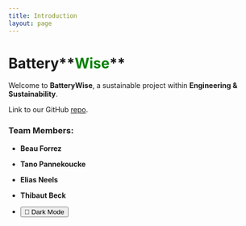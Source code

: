 ```yaml
---
title: Introduction
layout: page
---
```


# Battery**<span style="color:green;">Wise</span>**

Welcome to **BatteryWise**, a sustainable project within **Engineering & Sustainability**.  

Link to our GitHub [repo](https://github.com/BatteryWise/batterywise/tree/main).

### Team Members:
- **Beau Forrez**
- **Tano Pannekoucke**
- **Elias Neels**
- **Thibaut Beck**

- <button id="dark-mode-toggle">🌙 Dark Mode</button>

